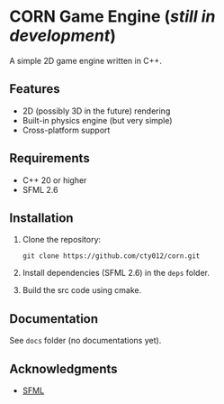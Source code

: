 # CORN Game Engine (_still in development_)

 A simple 2D game engine written in C++.

## Features

 - 2D (possibly 3D in the future) rendering
 - Built-in physics engine (but very simple)
 - Cross-platform support

## Requirements

 - C++ 20 or higher
 - SFML 2.6

## Installation

 1. Clone the repository:
    ```shell
    git clone https://github.com/cty012/corn.git
    ```

 2. Install dependencies (SFML 2.6) in the `deps` folder.

 3. Build the src code using cmake.

## Documentation

 See `docs` folder (no documentations yet).

## Acknowledgments

 - [SFML](https://www.sfml-dev.org/)
